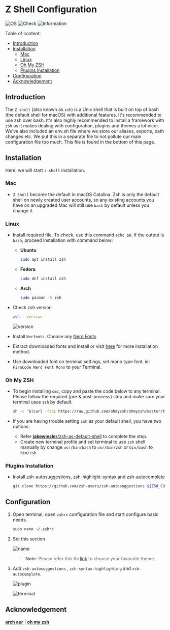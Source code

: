 # Z Shell Configuration

![OS](https://img.shields.io/badge/OS-Linux/Mac-white)
![Check](https://img.shields.io/badge/Status-Pass-brightgreen)
![Information](https://img.shields.io/badge/Information-Terminal-yellow)

Table of content:

- [Introduction](#introduction)
- [Installation](#installation)
  - [Mac](#mac)
  - [Linux](#linux)
  - [Oh My ZSH](#oh-my-zsh)
  - [Plugins Installation](#plugins-installation)
- [Configuration](#configuration)
- [Acknowledgement](#acknowledgement)

## Introduction

The `Z shell` (also known as `zsh`) is a Unix shell that is built on top of bash (the default shell for macOS) with additional features. It's recommended to use zsh over bash. It's also highly recommended to install a framework with `zsh` as it makes dealing with configuration, plugins and themes a lot nicer. We've also included an env.sh file where we store our aliases, exports, path changes etc. We put this in a separate file to not pollute our main configuration file too much. This file is found in the bottom of this page.

## Installation

Here, we will start `z shell` installation.

### Mac

- `Z Shell` became the default in macOS Catalina. Zsh is only the default shell on newly created user accounts, so any existing accounts you have on an upgraded Mac will still use `bash` by default unless you change it.

### Linux

- Install required file. To check, use this command `echo $0`. If the output is `bash`, proceed installation with command below:

  - **Ubuntu**

    ```bash
    sudo apt install zsh
    ```

  - **Fedora**

    ```bash
    sudo dnf install zsh
    ```

  - **Arch**

    ```bash
    sudo pacman -S zsh
    ```

- Check zsh version

  ```zsh
  zsh --version
  ```

  ![version](https://user-images.githubusercontent.com/72515939/229268347-1e35b52a-410e-4ab7-a785-dad566e56b04.png)

- Install `Nerfonts`. Choose any [Nerd Fonts](https://www.nerdfonts.com/font-downloads)
- Extract downloaded fonts and install or visit [here](https://github.com/ryanoasis/nerd-fonts#font-patcher) for more installation method.
- Use downloaded font on terminal settings, set mono type font. ie: `FiraCode Nerd Font Mono` to your Terminal.

### Oh My ZSH

- To begin installing `omz`, copy and paste the code below to any terminal. Please follow the required (pre & post-process) step and make sure your terminal uses `zsh` by default.

  ```zsh
  sh -c "$(curl -fsSL https://raw.github.com/ohmyzsh/ohmyzsh/master/tools/install.sh)"
  ```

- If you are having trouble setting `zsh` as your default shell, you have two options:

  - Refer [**jakewiesler**/zsh-as-default-shell](https://www.jakewiesler.com/blog/zsh-as-default-shell) to complete the step.
  - Create new terminal profile and set terminal to use `zsh` shell manually by change `usr/bin/bash` to `usr/bin/zsh` or `bin/bash` to `bin/zsh`.

### Plugins Installation

- Install zsh-autosuggestions, zsh-highlight-syntax and zsh-autocomplete

  ```zsh
  git clone https://github.com/zsh-users/zsh-autosuggestions ${ZSH_CUSTOM:-~/.oh-my-zsh/custom}/plugins/zsh-autosuggestions && git clone https://github.com/zsh-users/zsh-syntax-highlighting.git ${ZSH_CUSTOM:-~/.oh-my-zsh/custom}/plugins/zsh-syntax-highlighting && git clone https://github.com/marlonrichert/zsh-autocomplete.git ${ZSH_CUSTOM:-~/.oh-my-zsh/custom}/plugins/zsh-autocomplete
  ```

## Configuration

1. Open terminal, open `zshrc` configuration file and start configure basic needs.

   ```zsh
   sudo nano ~/.zshrc
   ```

2. Set this section

   ![name](https://user-images.githubusercontent.com/72515939/229268420-d30baf0c-e8eb-4a93-a8ed-9a486f8cd46a.png)

   > **Note**: Please refer this thi [link](https://github.com/ohmyzsh/ohmyzsh/wiki/Themes) to choose your favourite theme.

3. Add `zsh-autosuggestions` , `zsh-syntax-highlighting` and `zsh-autocomplete`.

   ![plugin](https://user-images.githubusercontent.com/72515939/229268427-fe94e8b6-1041-4f9d-97f0-c7c1f2f35f03.png)

   ![terminal](https://user-images.githubusercontent.com/72515939/229264347-7fb532e1-c328-4395-b4a5-42348fc1521b.png)

## Acknowledgement

[**arch aur**](https://aur.archlinux.org/packages/anycable-go) | [**oh my zsh**](https://ohmyz.sh)
